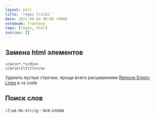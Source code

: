 ```yaml
---
layout: post
title: 'regex tricks'
date: 2021-08-04 00:00 +0000
notebook: frontend
tags: [regex, html]
sources: []
---
```

## Замена html элементов
```
</a>\n*.*</div>
</a>\n\t\t\t\t</a>
```

Удалить пустые строчки, проще всего расширением [Remove Empty Lines](https://marketplace.visualstudio.com/items?itemName=usernamehw.remove-empty-lines) в vs code 

## Поиск слов

`/[\wА-Яа-я]+/ig` - все слова